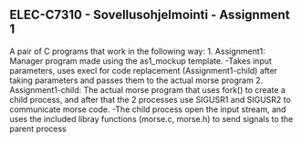 ELEC-C7310 - Sovellusohjelmointi - Assignment 1
-------------------------------------------------------

A pair of C programs that work in the following way:
1.
Assignment1: Manager program made using the as1_mockup template.
-Takes input parameters, uses execl for code replacement (Assignment1-child) after taking parameters and passes them to the actual morse program
2.
Assignment1-child: The actual morse program that uses fork() to create a child process, and after that the 2 processes use SIGUSR1 and SIGUSR2 to communicate morse code.
-The child process open the input stream, and uses the included libray functions (morse.c, morse.h) to send signals to the parent process
